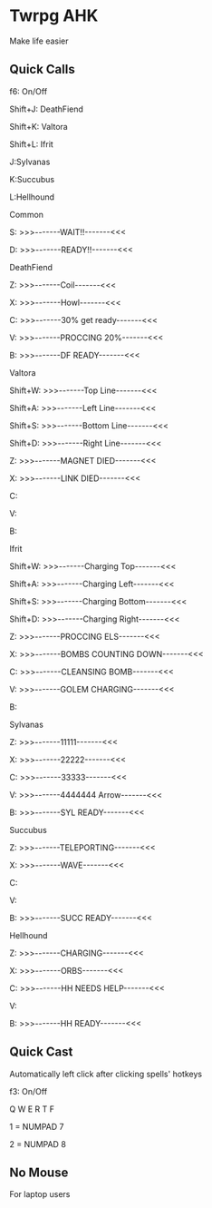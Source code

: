 # Twrpg AHK
Make life easier

## Quick Calls
f6: On/Off

Shift+J: DeathFiend

Shift+K: Valtora

Shift+L: Ifrit

J:Sylvanas

K:Succubus

L:Hellhound

Common

S: >>>-------WAIT!!-------<<<

D: >>>-------READY!!-------<<<


DeathFiend

Z: >>>-------Coil-------<<<

X: >>>-------Howl-------<<<

C: >>>-------30% get ready-------<<<

V: >>>-------PROCCING 20%-------<<<

B: >>>-------DF READY-------<<<



Valtora

Shift+W: >>>-------Top Line-------<<<

Shift+A: >>>-------Left Line-------<<<

Shift+S: >>>-------Bottom Line-------<<<

Shift+D: >>>-------Right Line-------<<<

Z: >>>-------MAGNET DIED-------<<<

X: >>>-------LINK DIED-------<<<

C: 

V: 

B:


Ifrit

Shift+W: >>>-------Charging Top-------<<<

Shift+A: >>>-------Charging Left-------<<<

Shift+S: >>>-------Charging Bottom-------<<<

Shift+D: >>>-------Charging Right-------<<<

Z: >>>-------PROCCING ELS-------<<<

X: >>>-------BOMBS COUNTING DOWN-------<<<

C: >>>-------CLEANSING BOMB-------<<<

V: >>>-------GOLEM CHARGING-------<<<

B:


Sylvanas

Z: >>>-------11111-------<<<

X: >>>-------22222-------<<<

C: >>>-------33333-------<<<

V: >>>-------4444444 Arrow-------<<<

B: >>>-------SYL READY-------<<<



Succubus

Z: >>>-------TELEPORTING-------<<<

X: >>>-------WAVE-------<<<

C: 

V: 

B: >>>-------SUCC READY-------<<<


Hellhound

Z: >>>-------CHARGING-------<<<

X: >>>-------ORBS-------<<<

C: >>>-------HH NEEDS HELP-------<<<

V:

B: >>>-------HH READY-------<<<

## Quick Cast
Automatically left click after clicking spells' hotkeys

f3: On/Off

Q W E R T F

1 = NUMPAD 7

2 = NUMPAD 8

## No Mouse
For laptop users